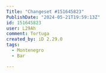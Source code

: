 ```yaml
---
Title: "Changeset #151645823"
PublishDate: "2024-05-21T19:59:13Z"
id: 151645823
user: L29Ah
comment: Tortuga
created_by: iD 2.29.0
tags:
  - Montenegro
  - Bar

---
```

